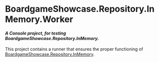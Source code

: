 ﻿# BoardgameShowcase.Repository.InMemory.Worker

#### _A Console project, for testing BoardgameShowcase.Repository.InMemory._

This project contains a runner that ensures the proper functioning of
[BoardgameShowcase.Repository.InMemory](../BoardgameShowcase.Repository.InMemory/README.md).
